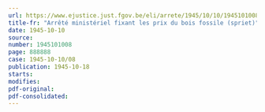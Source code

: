 ```yaml
---
url: https://www.ejustice.just.fgov.be/eli/arrete/1945/10/10/1945101008/justel
title-fr: "Arrêté ministériel fixant les prix du bois fossile (spriet)"
date: 1945-10-10
source:
number: 1945101008
page: 888888
case: 1945-10-10/08
publication: 1945-10-18
starts:
modifies:
pdf-original:
pdf-consolidated:
---
```


